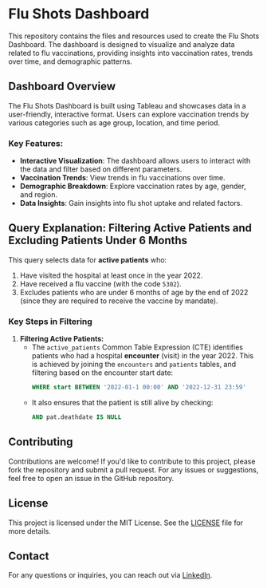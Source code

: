 # Flu Shots Dashboard

This repository contains the files and resources used to create the Flu Shots Dashboard. The dashboard is designed to visualize and analyze data related to flu vaccinations, providing insights into vaccination rates, trends over time, and demographic patterns.

## Dashboard Overview

The Flu Shots Dashboard is built using Tableau and showcases data in a user-friendly, interactive format. Users can explore vaccination trends by various categories such as age group, location, and time period.

### Key Features:
- **Interactive Visualization**: The dashboard allows users to interact with the data and filter based on different parameters.
- **Vaccination Trends**: View trends in flu vaccinations over time.
- **Demographic Breakdown**: Explore vaccination rates by age, gender, and region.
- **Data Insights**: Gain insights into flu shot uptake and related factors.

## Query Explanation: Filtering Active Patients and Excluding Patients Under 6 Months

This query selects data for **active patients** who:
1. Have visited the hospital at least once in the year 2022.
2. Have received a flu vaccine (with the code `5302`).
3. Excludes patients who are under 6 months of age by the end of 2022 (since they are required to receive the vaccine by mandate).

### Key Steps in Filtering

1. **Filtering Active Patients:**
   - The `active_patients` Common Table Expression (CTE) identifies patients who had a hospital **encounter** (visit) in the year 2022. This is achieved by joining the `encounters` and `patients` tables, and filtering based on the encounter start date:
     ```sql
     WHERE start BETWEEN '2022-01-1 00:00' AND '2022-12-31 23:59'
     ```
   - It also ensures that the patient is still alive by checking:
     ```sql
     AND pat.deathdate IS NULL
     ```

## Contributing

Contributions are welcome! If you'd like to contribute to this project, please fork the repository and submit a pull request. For any issues or suggestions, feel free to open an issue in the GitHub repository.

## License

This project is licensed under the MIT License. See the [LICENSE](LICENSE) file for more details.

## Contact

For any questions or inquiries, you can reach out via [LinkedIn](https://www.linkedin.com/in/joel-allen-caliste/).